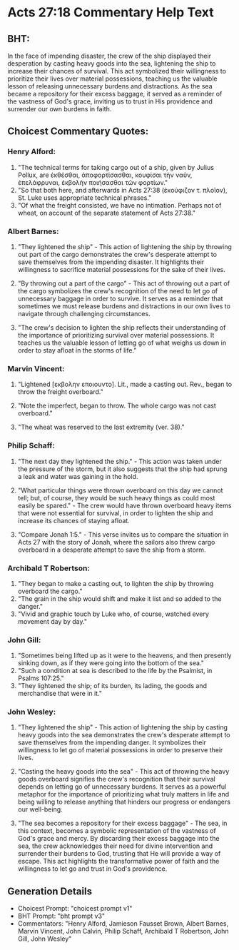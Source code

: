 # Acts 27:18 Commentary Help Text

## BHT:
In the face of impending disaster, the crew of the ship displayed their desperation by casting heavy goods into the sea, lightening the ship to increase their chances of survival. This act symbolized their willingness to prioritize their lives over material possessions, teaching us the valuable lesson of releasing unnecessary burdens and distractions. As the sea became a repository for their excess baggage, it served as a reminder of the vastness of God's grace, inviting us to trust in His providence and surrender our own burdens in faith.

## Choicest Commentary Quotes:
### Henry Alford:
1. "The technical terms for taking cargo out of a ship, given by Julius Pollux, are ἐκθέσθαι, ἀποφορτίσασθαι, κουφίσαι τὴν ναῦν, ἐπελάφρυναι, ἐκβολὴν ποιήσασθαι τῶν φορτίων." 
2. "So that both here, and afterwards in Acts 27:38 (ἐκούφιζον τ. πλοῖον), St. Luke uses appropriate technical phrases."
3. "Of what the freight consisted, we have no intimation. Perhaps not of wheat, on account of the separate statement of Acts 27:38."

### Albert Barnes:
1. "They lightened the ship" - This action of lightening the ship by throwing out part of the cargo demonstrates the crew's desperate attempt to save themselves from the impending disaster. It highlights their willingness to sacrifice material possessions for the sake of their lives.

2. "By throwing out a part of the cargo" - This act of throwing out a part of the cargo symbolizes the crew's recognition of the need to let go of unnecessary baggage in order to survive. It serves as a reminder that sometimes we must release burdens and distractions in our own lives to navigate through challenging circumstances.

3. "The crew's decision to lighten the ship reflects their understanding of the importance of prioritizing survival over material possessions. It teaches us the valuable lesson of letting go of what weighs us down in order to stay afloat in the storms of life."

### Marvin Vincent:
1. "Lightened [εκβολην εποιουντο]. Lit., made a casting out. Rev., began to throw the freight overboard." 

2. "Note the imperfect, began to throw. The whole cargo was not cast overboard."

3. "The wheat was reserved to the last extremity (ver. 38)."

### Philip Schaff:
1. "The next day they lightened the ship." - This action was taken under the pressure of the storm, but it also suggests that the ship had sprung a leak and water was gaining in the hold. 

2. "What particular things were thrown overboard on this day we cannot tell; but, of course, they would be such heavy things as could most easily be spared." - The crew would have thrown overboard heavy items that were not essential for survival, in order to lighten the ship and increase its chances of staying afloat.

3. "Compare Jonah 1:5." - This verse invites us to compare the situation in Acts 27 with the story of Jonah, where the sailors also threw cargo overboard in a desperate attempt to save the ship from a storm.

### Archibald T Robertson:
1. "They began to make a casting out, to lighten the ship by throwing overboard the cargo."
2. "The grain in the ship would shift and make it list and so added to the danger."
3. "Vivid and graphic touch by Luke who, of course, watched every movement day by day."

### John Gill:
1. "Sometimes being lifted up as it were to the heavens, and then presently sinking down, as if they were going into the bottom of the sea." 
2. "Such a condition at sea is described to the life by the Psalmist, in Psalms 107:25."
3. "They lightened the ship; of its burden, its lading, the goods and merchandise that were in it."

### John Wesley:
1. "They lightened the ship" - This action of lightening the ship by casting heavy goods into the sea demonstrates the crew's desperate attempt to save themselves from the impending danger. It symbolizes their willingness to let go of material possessions in order to preserve their lives.

2. "Casting the heavy goods into the sea" - This act of throwing the heavy goods overboard signifies the crew's recognition that their survival depends on letting go of unnecessary burdens. It serves as a powerful metaphor for the importance of prioritizing what truly matters in life and being willing to release anything that hinders our progress or endangers our well-being.

3. "The sea becomes a repository for their excess baggage" - The sea, in this context, becomes a symbolic representation of the vastness of God's grace and mercy. By discarding their excess baggage into the sea, the crew acknowledges their need for divine intervention and surrender their burdens to God, trusting that He will provide a way of escape. This act highlights the transformative power of faith and the willingness to let go and trust in God's providence.


## Generation Details
- Choicest Prompt: "choicest prompt v1"
- BHT Prompt: "bht prompt v3"
- Commentators: "Henry Alford, Jamieson Fausset Brown, Albert Barnes, Marvin Vincent, John Calvin, Philip Schaff, Archibald T Robertson, John Gill, John Wesley"
